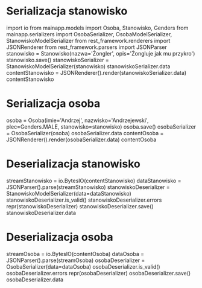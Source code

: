 # Serializacja stanowisko
import io
from mainapp.models import Osoba, Stanowisko, Genders
from mainapp.serializers import OsobaSerializer, OsobaModelSerializer, StanowiskoModelSerializer
from rest_framework.renderers import JSONRenderer
from rest_framework.parsers import JSONParser
stanowisko = Stanowisko(nazwa='Żongler', opis='Żongluje jak mu przykro')
stanowisko.save()
stanowiskoSerializer = StanowiskoModelSerializer(stanowisko)
stanowiskoSerializer.data
contentStanowisko = JSONRenderer().render(stanowiskoSerializer.data)
contentStanowisko

# Serializacja osoba

osoba = Osoba(imie='Andrzej', nazwisko='Andrzejewski', plec=Genders.MALE, stanowisko=stanowisko)
osoba.save()
osobaSerializer = OsobaSerializer(osoba)
osobaSerializer.data
contentOsoba = JSONRenderer().render(osobaSerializer.data)
contentOsoba

# Deserializacja stanowisko

streamStanowisko = io.BytesIO(contentStanowisko)
dataStanowisko = JSONParser().parse(streamStanowisko)
stanowiskoDeserializer = StanowiskoModelSerializer(data=dataStanowisko)
stanowiskoDeserializer.is_valid()
stanowiskoDeserializer.errors
repr(stanowiskoDeserializer)
stanowiskoDeserializer.save()
stanowiskoDeserializer.data

# Deserializacja osoba

streamOsoba = io.BytesIO(contentOsoba)
dataOsoba = JSONParser().parse(streamOsoba)
osobaDeserializer = OsobaSerializer(data=dataOsoba)
osobaDeserializer.is_valid()
osobaDeserializer.errors
repr(osobaDeserializer)
osobaDeserializer.save()
osobaDeserializer.data










